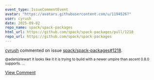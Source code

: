 ```yaml
---
event_type: IssueCommentEvent
avatar: "https://avatars.githubusercontent.com/u/1194526?"
user: cyrush
date: 2025-09-02
repo_name: spack/spack-packages
html_url: https://github.com/spack/spack-packages/pull/1218
repo_url: https://github.com/spack/spack-packages
---
```


<a href='https://github.com/cyrush' target='_blank'>cyrush</a> commented on issue <a href='https://github.com/spack/spack-packages/pull/1218' target='_blank'>spack/spack-packages#1218</a>.

<small>@adamjstewart  It looks like it it is trying to build with a newer umpire than ascent 0.8.0 supports. ...</small>

<a href='https://github.com/spack/spack-packages/pull/1218' target='_blank'>View Comment</a>